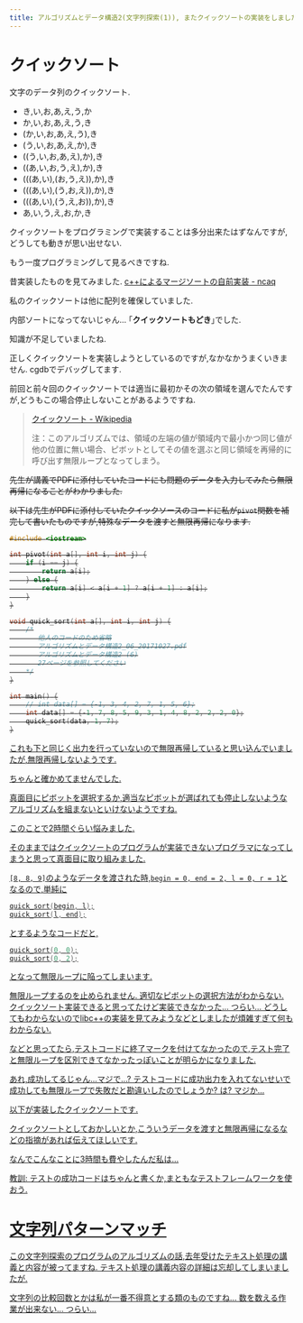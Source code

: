 ```yaml
---
title: アルゴリズムとデータ構造2(文字列探索(1)), またクイックソートの実装をしました
---
```


# クイックソート

文字のデータ列のクイックソート.

* き,い,お,あ,え,う,か
* か,い,お,あ,え,う,き
* (か,い,お,あ,え,う),き
* (う,い,お,あ,え,か),き
* ((う,い,お,あ,え),か),き
* ((あ,い,お,う,え),か),き
* (((あ,い),(お,う,え)),か),き
* (((あ,い),(う,お,え)),か),き
* (((あ,い),(う,え,お)),か),き
* あ,い,う,え,お,か,き

クイックソートをプログラミングで実装することは多分出来たはずなんですが,どうしても動きが思い出せない.

もう一度プログラミングして見るべきですね.

昔実装したものを見てみました.
[c++によるマージソートの自前実装 - ncaq](https://www.ncaq.net/2017/01/13/)

私のクイックソートは他に配列を確保していました.

内部ソートになってないじゃん…
｢**クイックソートもどき**｣でした.

知識が不足していましたね.

正しくクイックソートを実装しようとしているのですが,なかなかうまくいきません.
cgdbでデバッグしてます.

前回と前々回のクイックソートでは適当に最初かその次の領域を選んでたんですが,どうもこの場合停止しないことがあるようですね.

> [クイックソート - Wikipedia](https://ja.wikipedia.org/wiki/%E3%82%AF%E3%82%A4%E3%83%83%E3%82%AF%E3%82%BD%E3%83%BC%E3%83%88)
>
> 注：このアルゴリズムでは、領域の左端の値が領域内で最小かつ同じ値が他の位置に無い場合、ピボットとしてその値を選ぶと同じ領域を再帰的に呼び出す無限ループとなってしまう。

<del>
先生が講義でPDFに添付していたコードにも問題のデータを入力してみたら無限再帰になることがわかりました.

以下は先生がPDFに添付していたクイックソースのコードに私が`pivot`関数を補完して書いたものですが,特殊なデータを渡すと無限再帰になります.

~~~cpp
#include <iostream>

int pivot(int a[], int i, int j) {
    if (i == j) {
        return a[i];
    } else {
        return a[i] < a[i + 1] ? a[i + 1] : a[i];
    }
}

void quick_sort(int a[], int i, int j) {
    /*
       他人のコードのため省略
       アルゴリズムとデータ構造2_06_20171027.pdf
       アルゴリズムとデータ構造2 (6)
       27ページを参照してください
    */
}

int main() {
    // int data[] = {-1, 3, 4, 2, 7, 1, 5, 6};
    int data[] = {-1, 7, 8, 5, 9, 3, 1, 4, 8, 2, 2, 2, 0};
    quick_sort(data, 1, 7);
}
~~~

</del>

<ins>
これも下と同じく出力を行っていないので無限再帰していると思い込んでいましたが,無限再帰しないようです.

ちゃんと確かめてませんでした.
</ins>

真面目にピボットを選択するか,適当なピボットが選ばれても停止しないようなアルゴリズムを組まないといけないようですね.

このことで2時間ぐらい悩みました.

そのままではクイックソートのプログラムが実装できないプログラマになってしまうと思って真面目に取り組みました.

`[8, 8, 9]`のようなデータを渡された時,`begin = 0, end = 2, l = 0, r = 1`となるので,単純に

~~~cpp
quick_sort(begin, l);
quick_sort(l, end);
~~~

とするようなコードだと,

~~~cpp
quick_sort(0, 0);
quick_sort(0, 2);
~~~

となって無限ループに陥ってしまいます.

無限ループするのを止められません.
適切なピボットの選択方法がわからない.
クイックソート実装できると思ってたけど実装できなかった…
つらい…
どうしてもわからないのでlibc++の実装を見てみようなどとしましたが煩雑すぎて何もわからない.

などと思ってたら,テストコードに終了マークを付けてなかったので,テスト完了と無限ループを区別できてなかったっぽいことが明らかになりました.

あれ,成功してるじゃん…マジで…?
テストコードに成功出力を入れてないせいで成功しても無限ループで失敗だと勘違いしたのでしょうか?
は?
マジか…

以下が実装したクイックソートです.

クイックソートとしておかしいとか,こういうデータを渡すと無限再帰になるなどの指摘があれば伝えてほしいです.

<script src="https://gist.github.com/ncaq/5686a0fd36bf3076e19f652156fabacc.js"></script>

なんでこんなことに3時間も費やしたんだ私は…

教訓: テストの成功コードはちゃんと書くか,まともなテストフレームワークを使おう.

# 文字列パターンマッチ

この文字列探索のプログラムのアルゴリズムの話,去年受けたテキスト処理の講義と内容が被ってますね.
テキスト処理の講義内容の詳細は忘却してしまいましたが.

文字列の比較回数とかは私が一番不得意とする類のものですね…
数を数える作業が出来ない…
つらい…
